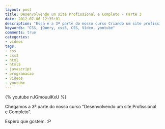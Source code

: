```yaml
---
layout: post
title: Desenvolvendo um site Profissional e Completo - Parte 3
date: 2012-07-06 12:35:01
description: "Essa é a 3ª parte do nosso curso Criando um site profissional e completo"
keywords: "CSS, jQuery, css3, CSS, Vídeo, youtube"
comments: true
categories:
- videos
tags:
- css
- css3
- html
- html5
- javascript
- programacao
- videos
- youtube
---
```


{% youtube nJGmouulKxU %}

Chegamos a 3ª parte do nosso curso "Desenvolvendo um site Profissional e Completo".

Espero que gostem. :P

